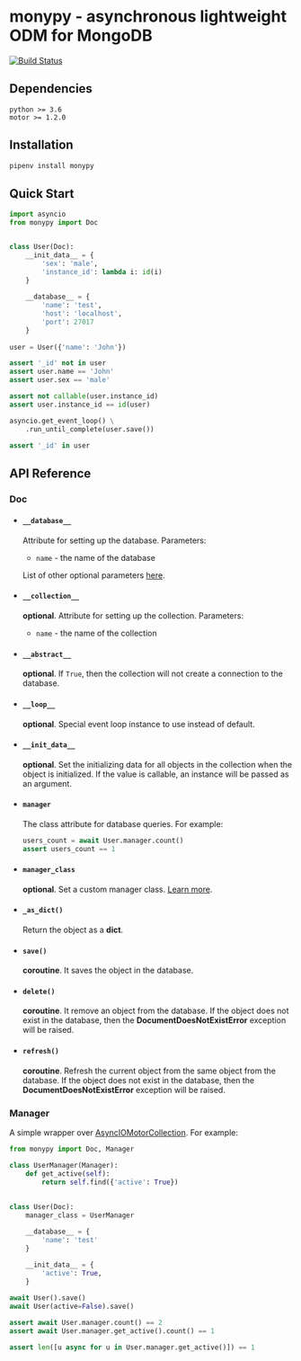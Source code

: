 # monypy - asynchronous lightweight ODM for MongoDB 

[![Build Status](https://travis-ci.org/nede1/monypy.svg?branch=master)](https://travis-ci.org/nede1/monypy)

## Dependencies ##
```
python >= 3.6
motor >= 1.2.0
```

## Installation ##
```bash
pipenv install monypy
```

## Quick Start ##
```python
import asyncio
from monypy import Doc


class User(Doc):
    __init_data__ = {
        'sex': 'male',
        'instance_id': lambda i: id(i)
    }
    
    __database__ = {
        'name': 'test',
        'host': 'localhost',
        'port': 27017
    }
    
user = User({'name': 'John'})

assert '_id' not in user
assert user.name == 'John'
assert user.sex == 'male'

assert not callable(user.instance_id)
assert user.instance_id == id(user)

asyncio.get_event_loop() \
    .run_until_complete(user.save())

assert '_id' in user
```

## API Reference ##

### Doc ###
* #### `__database__` ####
    Attribute for setting up the database. Parameters:
    * `name` - the name of the database
    
    List of other optional parameters [here](https://api.mongodb.com/python/current/api/pymongo/mongo_client.html#pymongo.mongo_client.MongoClient).
    
* #### `__collection__` ####
    __optional__. Attribute for setting up the collection. Parameters: 
    * `name` - the name of the collection

* #### `__abstract__` ####
    __optional__. If `True`,  then the collection will not create a connection to the database.

* #### `__loop__` ####
    __optional__. Special event loop instance to use instead of default.

* #### `__init_data__` ####
  __optional__. Set the initializing data for all objects in the collection when the object is initialized. If the value is callable, an instance will be passed as an argument.

* #### `manager` ####
    The class attribute for database queries.
    For example: 
    ```python
    users_count = await User.manager.count()
    assert users_count == 1
    ```
* #### `manager_class` ####
    __optional__. Set a custom manager class. [Learn more](#manager-1).

* #### `_as_dict()` ####
    Return the object as a __dict__.
    
* #### `save()` ####
    __сoroutine__. It saves the object in the database.

* #### `delete()` ####
    __сoroutine__. It remove an object from the database. If the object does not exist in the database, then the __DocumentDoesNotExistError__ exception will be raised.

* #### `refresh()` ####
    __сoroutine__. Refresh the current object from the same object from the database. If the object does not exist in the database, then the __DocumentDoesNotExistError__ exception will be raised.

### Manager ###
A simple wrapper over [AsyncIOMotorCollection](https://motor.readthedocs.io/en/stable/api-asyncio/asyncio_motor_collection.html#motor.motor_asyncio.AsyncIOMotorCollection).
For example:
```python
from monypy import Doc, Manager

class UserManager(Manager):
    def get_active(self):
        return self.find({'active': True})
        
        
class User(Doc):
    manager_class = UserManager

    __database__ = {
        'name': 'test'
    }
    
    __init_data__ = {
        'active': True,
    }

await User().save()
await User(active=False).save()

assert await User.manager.count() == 2
assert await User.manager.get_active().count() == 1

assert len([u async for u in User.manager.get_active()]) == 1

```